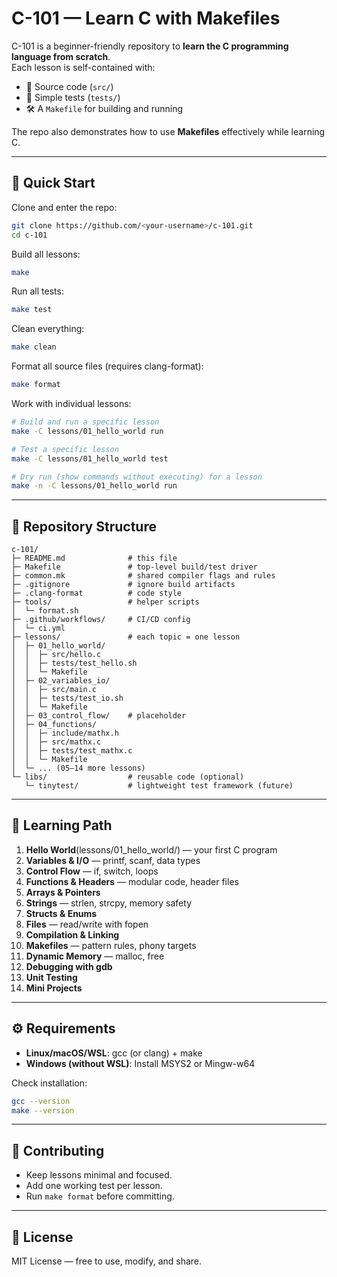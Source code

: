 # C-101 — Learn C with Makefiles

C-101 is a beginner-friendly repository to **learn the C programming language from scratch**.  
Each lesson is self-contained with:
- 📂 Source code (`src/`)
- 🧪 Simple tests (`tests/`)
- 🛠️ A `Makefile` for building and running

The repo also demonstrates how to use **Makefiles** effectively while learning C.

---

## 🚀 Quick Start

Clone and enter the repo:

```bash
git clone https://github.com/<your-username>/c-101.git
cd c-101
```

Build all lessons:

```bash
make
```

Run all tests:

```bash
make test
```

Clean everything:

```bash
make clean
```

Format all source files (requires clang-format):

```bash
make format
```

Work with individual lessons:

```bash
# Build and run a specific lesson
make -C lessons/01_hello_world run

# Test a specific lesson
make -C lessons/01_hello_world test

# Dry run (show commands without executing) for a lesson
make -n -C lessons/01_hello_world run
```

---



## 📂 Repository Structure

```
c-101/
├─ README.md              # this file
├─ Makefile               # top-level build/test driver
├─ common.mk              # shared compiler flags and rules
├─ .gitignore             # ignore build artifacts
├─ .clang-format          # code style
├─ tools/                 # helper scripts
│  └─ format.sh
├─ .github/workflows/     # CI/CD config
│  └─ ci.yml
├─ lessons/               # each topic = one lesson
│  ├─ 01_hello_world/     
│  │  ├─ src/hello.c
│  │  ├─ tests/test_hello.sh
│  │  └─ Makefile
│  ├─ 02_variables_io/
│  │  ├─ src/main.c
│  │  ├─ tests/test_io.sh
│  │  └─ Makefile
│  ├─ 03_control_flow/    # placeholder
│  ├─ 04_functions/
│  │  ├─ include/mathx.h
│  │  ├─ src/mathx.c
│  │  ├─ tests/test_mathx.c
│  │  └─ Makefile
│  └─ ... (05–14 more lessons)
└─ libs/                  # reusable code (optional)
   └─ tinytest/           # lightweight test framework (future)
```

---

## 📖 Learning Path

1. **Hello World**(lessons/01_hello_world/) — your first C program
2. **Variables & I/O** — printf, scanf, data types
3. **Control Flow** — if, switch, loops
4. **Functions & Headers** — modular code, header files
5. **Arrays & Pointers**
6. **Strings** — strlen, strcpy, memory safety
7. **Structs & Enums**
8. **Files** — read/write with fopen
9. **Compilation & Linking**
10. **Makefiles** — pattern rules, phony targets
11. **Dynamic Memory** — malloc, free
12. **Debugging with gdb**
13. **Unit Testing**
14. **Mini Projects**

---

## ⚙️ Requirements

- **Linux/macOS/WSL**: gcc (or clang) + make
- **Windows (without WSL)**: Install MSYS2 or Mingw-w64

Check installation:

```bash
gcc --version
make --version
```

---

## 🤝 Contributing

- Keep lessons minimal and focused.
- Add one working test per lesson.
- Run `make format` before committing.

---

## 📜 License

MIT License — free to use, modify, and share.
